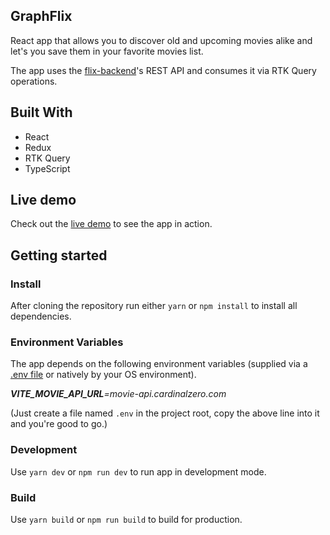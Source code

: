 ## GraphFlix
React app that allows you to discover old and upcoming movies alike and let's you save them in your favorite movies list.

The app uses the [flix-backend](https://github.com/kimkwanka/flix-backend)'s REST API and consumes it via RTK Query operations.

## Built With
- React
- Redux
- RTK Query
- TypeScript

## Live demo
Check out the [live demo](https://graphflix.netlify.app/) to see the app in action.

## Getting started

### Install
After cloning the repository run either
``yarn`` or ``npm install`` to install all dependencies.

### Environment Variables
The app depends on the following environment variables (supplied via a [.env file](https://www.npmjs.com/package/react-native-dotenv) or natively by your OS environment).

  ***VITE_MOVIE_API_URL**=movie-api.cardinalzero.com*

(Just create a file named ``.env`` in the project root, copy the above line into it and you're good to go.)


### Development
Use ``yarn dev`` or ``npm run dev`` to run app in development mode.

### Build
Use ``yarn build`` or ``npm run build`` to build for production.
